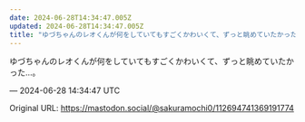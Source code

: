 ```yaml
---
date: 2024-06-28T14:34:47.005Z
updated: 2024-06-28T14:34:47.005Z
title: "ゆづちゃんのレオくんが何をしていてもすごくかわいくて、ずっと眺めていたかった…。[...]"
---
```


<p>ゆづちゃんのレオくんが何をしていてもすごくかわいくて、ずっと眺めていたかった…。</p>

&mdash; 2024-06-28 14:34:47 UTC

Original URL: https://mastodon.social/@sakuramochi0/112694741369191774
